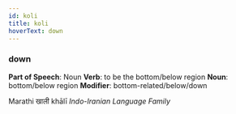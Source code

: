 ```yaml
---
id: koli
title: koli
hoverText: down
---
```


### down

**Part of Speech**: Noun
**Verb**: to be the bottom/below region
**Noun**: bottom/below region
**Modifier**: bottom-related/below/down

Marathi खाली khālī 
*Indo-Iranian Language Family*